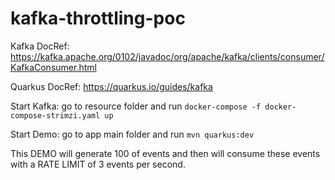 # kafka-throttling-poc

Kafka DocRef: https://kafka.apache.org/0102/javadoc/org/apache/kafka/clients/consumer/KafkaConsumer.html

Quarkus DocRef: https://quarkus.io/guides/kafka

Start Kafka: go to resource folder and run `docker-compose -f docker-compose-strimzi.yaml up`

Start Demo: go to app main folder and run `mvn quarkus:dev`

This DEMO will generate 100 of events and then will consume these events with a RATE LIMIT of 3 events per second.
